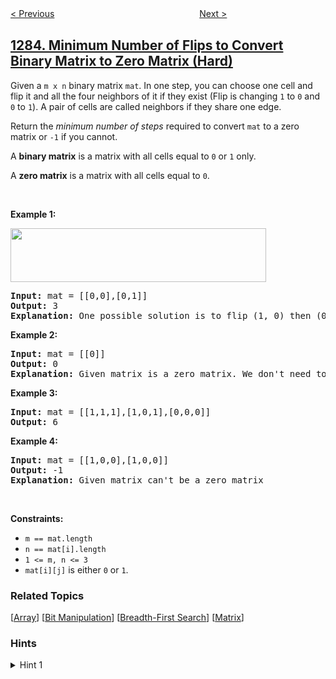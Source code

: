 <!--|This file generated by command(leetcode description); DO NOT EDIT.    |-->
<!--+----------------------------------------------------------------------+-->
<!--|@author    openset <openset.wang@gmail.com>                           |-->
<!--|@link      https://github.com/openset                                 |-->
<!--|@home      https://github.com/openset/leetcode                        |-->
<!--+----------------------------------------------------------------------+-->

[< Previous](../find-the-smallest-divisor-given-a-threshold "Find the Smallest Divisor Given a Threshold")
　　　　　　　　　　　　　　　　
[Next >](../find-the-start-and-end-number-of-continuous-ranges "Find the Start and End Number of Continuous Ranges")

## [1284. Minimum Number of Flips to Convert Binary Matrix to Zero Matrix (Hard)](https://leetcode.com/problems/minimum-number-of-flips-to-convert-binary-matrix-to-zero-matrix "转化为全零矩阵的最少反转次数")

<p>Given a <code>m x n</code> binary matrix <code>mat</code>. In one step, you can choose one cell and flip it and all the four neighbors of it if they exist (Flip is changing <code>1</code> to <code>0</code> and <code>0</code> to <code>1</code>). A pair of cells are called neighbors if they share one edge.</p>

<p>Return the <em>minimum number of steps</em> required to convert <code>mat</code> to a zero matrix or <code>-1</code> if you cannot.</p>

<p>A <strong>binary matrix</strong> is a matrix with all cells equal to <code>0</code> or <code>1</code> only.</p>

<p>A <strong>zero matrix</strong> is a matrix with all cells equal to <code>0</code>.</p>

<p>&nbsp;</p>
<p><strong>Example 1:</strong></p>
<img alt="" src="https://assets.leetcode.com/uploads/2019/11/28/matrix.png" style="width: 409px; height: 86px;" />
<pre>
<strong>Input:</strong> mat = [[0,0],[0,1]]
<strong>Output:</strong> 3
<strong>Explanation:</strong> One possible solution is to flip (1, 0) then (0, 1) and finally (1, 1) as shown.
</pre>

<p><strong>Example 2:</strong></p>

<pre>
<strong>Input:</strong> mat = [[0]]
<strong>Output:</strong> 0
<strong>Explanation:</strong> Given matrix is a zero matrix. We don&#39;t need to change it.
</pre>

<p><strong>Example 3:</strong></p>

<pre>
<strong>Input:</strong> mat = [[1,1,1],[1,0,1],[0,0,0]]
<strong>Output:</strong> 6
</pre>

<p><strong>Example 4:</strong></p>

<pre>
<strong>Input:</strong> mat = [[1,0,0],[1,0,0]]
<strong>Output:</strong> -1
<strong>Explanation:</strong> Given matrix can&#39;t be a zero matrix
</pre>

<p>&nbsp;</p>
<p><strong>Constraints:</strong></p>

<ul>
	<li><code>m == mat.length</code></li>
	<li><code>n == mat[i].length</code></li>
	<li><code>1 &lt;= m, n &lt;= 3</code></li>
	<li><code>mat[i][j]</code> is either <code>0</code> or <code>1</code>.</li>
</ul>

### Related Topics
  [[Array](../../tag/array/README.md)]
  [[Bit Manipulation](../../tag/bit-manipulation/README.md)]
  [[Breadth-First Search](../../tag/breadth-first-search/README.md)]
  [[Matrix](../../tag/matrix/README.md)]

### Hints
<details>
<summary>Hint 1</summary>
Flipping same index two times is like not flipping it at all. Each index can be flipped one time. Try all possible combinations. O(2^(n*m)).
</details>
